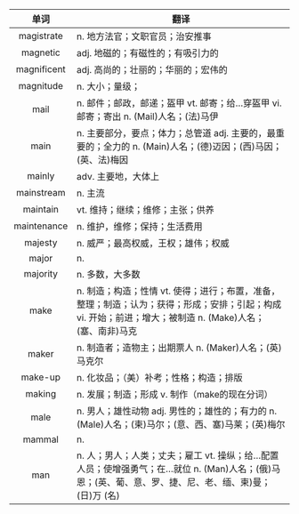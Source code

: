 |单词|翻译  |
|:--:|--| 
|	magistrate  		|		n. 地方法官；文职官员；治安推事	|		
|	magnetic  		|		adj. 地磁的；有磁性的；有吸引力的	|		
|	magnificent  		|		adj. 高尚的；壮丽的；华丽的；宏伟的	|		
|	magnitude  		|		n. 大小；量级；	|		
|	mail  		|		n. 邮件；邮政，邮递；盔甲 vt. 邮寄；给…穿盔甲 vi. 邮寄；寄出 n. (Mail)人名；(法)马伊	|		
|	main  		|		n. 主要部分，要点；体力；总管道 adj. 主要的，最重要的；全力的 n. (Main)人名；(德)迈因；(西)马因；(英、法)梅因	|		
|	mainly  		|		adv. 主要地，大体上	|		
|	mainstream  		|		n. 主流	|		
|	maintain  		|		vt. 维持；继续；维修；主张；供养	|		
|	maintenance  		|		n. 维护，维修；保持；生活费用	|		
|	majesty  		|		n. 威严；最高权威，王权；雄伟；权威	|		
|	major  		|		n. 	|		
|	majority  		|		n. 多数，大多数	|		
|	make  		|		n. 制造；构造；性情 vt. 使得；进行；布置，准备，整理；制造；认为；获得；形成；安排；引起；构成 vi. 开始；前进；增大；被制造 n. (Make)人名；(塞、南非)马克	|		
|	maker  		|		n. 制造者；造物主；出期票人 n. (Maker)人名；(英)马克尔	|		
|	make-up  		|		n. 化妆品；（美）补考；性格；构造；排版	|		
|	making  		|		n. 发展；制造；形成 v. 制作（make的现在分词）	|		
|	male  		|		n. 男人；雄性动物 adj. 男性的；雄性的；有力的 n. (Male)人名；(柬)马尔；(意、西、塞)马莱；(英)梅尔	|		
|	mammal  		|		n. 	|		
|	man  		|		n. 人；男人；人类；丈夫；雇工 vt. 操纵；给…配置人员；使增强勇气；在…就位 n. (Man)人名；(俄)马恩；(英、葡、意、罗、捷、尼、老、缅、柬)曼；(日)万 (名)	|		

